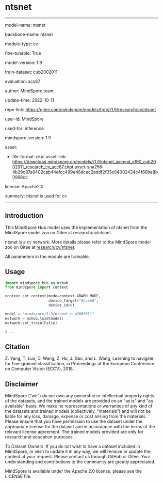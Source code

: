 # ntsnet

---

model-name: ntsnet

backbone-name: ntsnet

module-type: cv

fine-tunable: True

model-version: 1.9

train-dataset: cub2002011

evaluation: acc87

author: MindSpore team

update-time: 2022-10-11

repo-link: <https://gitee.com/mindspore/models/tree/r1.9/research/cv/ntsnet>

user-id: MindSpore

used-for: inference

mindspore-version: 1.9

asset:

-
    file-format: ckpt
    asset-link: <https://download.mindspore.cn/models/r1.9/ntsnet_ascend_v190_cub2002011_research_cv_acc87.ckpt>
    asset-sha256: 4b29c87a6402cab44efcc499e46dcec2eddf2f35c84002434c4f66be8b0968cc

license: Apache2.0

summary: ntsnet is used for cv

---

## Introduction

This MindSpore Hub model uses the implementation of ntsnet from the MindSpore model zoo on Gitee at research/cv/ntsnet.

ntsnet is a cv network. More details please refer to the MindSpore model zoo on Gitee at [research/cv/ntsnet](https://gitee.com/mindspore/models/blob/r1.9/research/cv/ntsnet/README.md).

All parameters in the module are trainable.

## Usage

```python
import mindspore_hub as mshub
from mindspore import context

context.set_context(mode=context.GRAPH_MODE,
                    device_target="Ascend",
                    device_id=0)

model = "mindspore/1.9/ntsnet_cub2002011"
network = mshub.load(model)
network.set_train(False)

# ...
```

## Citation

Z. Yang, T. Luo, D. Wang, Z. Hu, J. Gao, and L. Wang, Learning to navigate for fine-grained classification, in Proceedings of the European Conference on Computer Vision (ECCV), 2018.

## Disclaimer

MindSpore ("we") do not own any ownership or intellectual property rights of the datasets, and the trained models are provided on an "as is" and "as available" basis. We make no representations or warranties of any kind of the datasets and trained models (collectively, “materials”) and will not be liable for any loss, damage, expense or cost arising from the materials. Please ensure that you have permission to use the dataset under the appropriate license for the dataset and in accordance with the terms of the relevant license agreement. The trained models provided are only for research and education purposes.

To Dataset Owners: If you do not wish to have a dataset included in MindSpore, or wish to update it in any way, we will remove or update the content at your request. Please contact us through GitHub or Gitee. Your understanding and contributions to the community are greatly appreciated.

MindSpore is available under the Apache 2.0 license, please see the LICENSE file.
